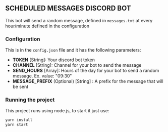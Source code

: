 ## SCHEDULED MESSAGES DISCORD BOT

This bot will send a random message, defined in `messages.txt` at every hour/minute defined in the configuration

### Configuration

This is in the `config.json` file and it has the following parameters:
- **TOKEN** [String]: Your discord bot token
- **CHANNEL** [String]: Channel for your bot to send the message
- **SEND_HOURS** [Array]: Hours of the day for your bot to send a random message. Ex. value: "09:30"
- **MESSAGE_PREFIX** (Optional) [String] : A prefix for the message that will be sent

### Running the project

This project runs using node.js, to start it just use:

```bash
yarn install
yarn start
```
